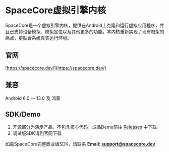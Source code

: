 ﻿
# SpaceCore虚拟引擎内核  
  
SpaceCore是一个虚拟引擎内核，提供在Android上克隆和运行虚拟应用程序，并且已支持设备模拟、模拟定位以及其他更多的功能。本内核重新实现了现有框架的痛点，更贴合系统真实运行环境。

## 官网
[https://spacecore.dev/](https://spacecore.dev/)

## 兼容
Android 6.0 ～ 13.0 及 鸿蒙

## SDK/Demo
1. 开源部分为演示产品，不包含核心代码，成品Demo前往 [Releases](https://github.com/FSpaceCore/SpaceCore/releases) 中下载。
2. 调试版SDK请到官网下载

如需SpaceCore完整商业版SDK，请联系 **Email: support@spacecore.dev**
